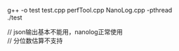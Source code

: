 g++ -o test test.cpp perfTool.cpp NanoLog.cpp -pthread  
./test

// json输出基本不能用，nanolog正常使用  
// 分位数估算不支持
